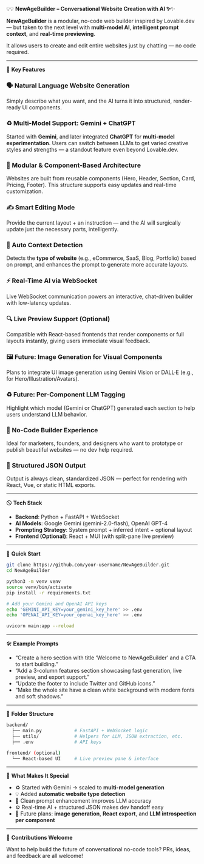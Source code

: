 💡💡 **NewAgeBuilder – Conversational Website Creation with AI ✨**✨

**NewAgeBuilder** is a modular, no-code web builder inspired by Lovable.dev — but taken to the next level with **multi-model AI**, **intelligent prompt context**, and **real-time previewing**.

It allows users to create and edit entire websites just by chatting — no code required.

---

🧠 **Key Features**

### 🗣️ Natural Language Website Generation  
Simply describe what you want, and the AI turns it into structured, render-ready UI components.

### ♻ Multi-Model Support: Gemini + ChatGPT  
Started with **Gemini**, and later integrated **ChatGPT** for **multi-model experimentation**. Users can switch between LLMs to get varied creative styles and strengths — a standout feature even beyond Lovable.dev.

### 📙 Modular & Component-Based Architecture  
Websites are built from reusable components (Hero, Header, Section, Card, Pricing, Footer). This structure supports easy updates and real-time customization.

### ✍️ Smart Editing Mode  
Provide the current layout + an instruction — and the AI will surgically update just the necessary parts, intelligently.

### 🧠 Auto Context Detection  
Detects the **type of website** (e.g., eCommerce, SaaS, Blog, Portfolio) based on prompt, and enhances the prompt to generate more accurate layouts.

### ⚡ Real-Time AI via WebSocket  
Live WebSocket communication powers an interactive, chat-driven builder with low-latency updates.

### 🔍 Live Preview Support (Optional)  
Compatible with React-based frontends that render components or full layouts instantly, giving users immediate visual feedback.

### 🖼️ Future: Image Generation for Visual Components  
Plans to integrate UI image generation using Gemini Vision or DALL·E (e.g., for Hero/Illustration/Avatars).

### ♻ Future: Per-Component LLM Tagging  
Highlight which model (Gemini or ChatGPT) generated each section to help users understand LLM behavior.

### 🔧 No-Code Builder Experience  
Ideal for marketers, founders, and designers who want to prototype or publish beautiful websites — no dev help required.

### 🧪 Structured JSON Output  
Output is always clean, standardized JSON — perfect for rendering with React, Vue, or static HTML exports.

---

🛇 **Tech Stack**

- **Backend**: Python + FastAPI + WebSocket  
- **AI Models**: Google Gemini (gemini-2.0-flash), OpenAI GPT-4  
- **Prompting Strategy**: System prompt + inferred intent + optional layout  
- **Frontend (Optional)**: React + MUI (with split-pane live preview)

---

🚀 **Quick Start**

```bash
git clone https://github.com/your-username/NewAgeBuilder.git
cd NewAgeBuilder

python3 -m venv venv
source venv/bin/activate
pip install -r requirements.txt

# Add your Gemini and OpenAI API keys
echo 'GEMINI_API_KEY=your_gemini_key_here' >> .env
echo 'OPENAI_API_KEY=your_openai_key_here' >> .env

uvicorn main:app --reload
```

---

🛠️ **Example Prompts**

- “Create a hero section with title ‘Welcome to NewAgeBuilder’ and a CTA to start building.”  
- “Add a 3-column features section showcasing fast generation, live preview, and export support.”  
- “Update the footer to include Twitter and GitHub icons.”  
- “Make the whole site have a clean white background with modern fonts and soft shadows.”  

---

📁 **Folder Structure**

```bash
backend/
  ├── main.py            # FastAPI + WebSocket logic
  ├── utils/             # Helpers for LLM, JSON extraction, etc.
  ├── .env               # API keys

frontend/ (optional)
  └── React-based UI     # Live preview pane & interface
```

---

🌟 **What Makes It Special**

- ♻ Started with Gemini → scaled to **multi-model generation**
- 💡 Added **automatic website type detection**
- 🧠 Clean prompt enhancement improves LLM accuracy
- ⚙️ Real-time AI + structured JSON makes dev handoff easy
- 🌟 Future plans: **image generation**, **React export**, and **LLM introspection per component**

---

🤝 **Contributions Welcome**

Want to help build the future of conversational no-code tools? PRs, ideas, and feedback are all welcome!
